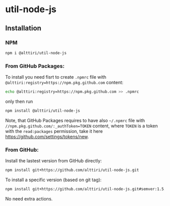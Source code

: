 # util-node-js

## Installation

### NPM

```bash
npm i @alttiri/util-node-js
```

### From GitHub Packages:
To install you need fisrt to create `.npmrc` file with `@alttiri:registry=https://npm.pkg.github.com` content:
```bash
echo @alttiri:registry=https://npm.pkg.github.com >> .npmrc
```

only then run

```bash
npm install @alttiri/util-node-js
```
Note, that GitHub Packages requires to have also `~/.npmrc` file with `//npm.pkg.github.com/:_authToken=TOKEN` content, where `TOKEN` is a token with the `read:packages` permission, take it here https://github.com/settings/tokens/new. 

### From GitHub:
Install the lastest version from GitHub directly:
```bash
npm install git+https://github.com/alttiri/util-node-js.git
```

To install a specific version (based on git tag):
```bash
npm install git+https://github.com/alttiri/util-node-js.git#semver:1.5.2
```

No need extra actions.
